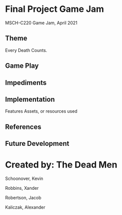 # Final Project Game Jam
MSCH-C220 Game Jam, April 2021

## Theme 
Every Death Counts.

## Game Play



## Impediments


## Implementation
Features
Assets, or resources used

## References

## Future Development

# Created by: The Dead Men
Schoonover, Kevin

Robbins, Xander 

Robertson, Jacob 

Kaliczak, Alexander
